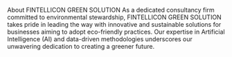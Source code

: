 About FINTELLICON GREEN SOLUTION 
As a dedicated consultancy firm committed to environmental stewardship, FINTELLICON GREEN SOLUTION takes pride in leading the way with innovative and sustainable solutions for businesses aiming to adopt eco-friendly practices. Our expertise in Artificial Intelligence (AI) and data-driven methodologies underscores our unwavering dedication to creating a greener future.
